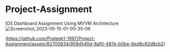 # Project-Assignment 

IOS Dashboard Assignment Using MVVM Architecture
![Screenshot_2023-05-15-01-00-35-06](https://github.com/Prateek1-1997/Project-Assignment/assets/82700834/c547d837-04bf-4cdc-9d53-3a0b8654f1b1)

(https://github.com/Prateek1-1997/Project-Assignment/assets/82700834/959d540d-8af0-487e-b0be-6ed8c82d8cb2)
